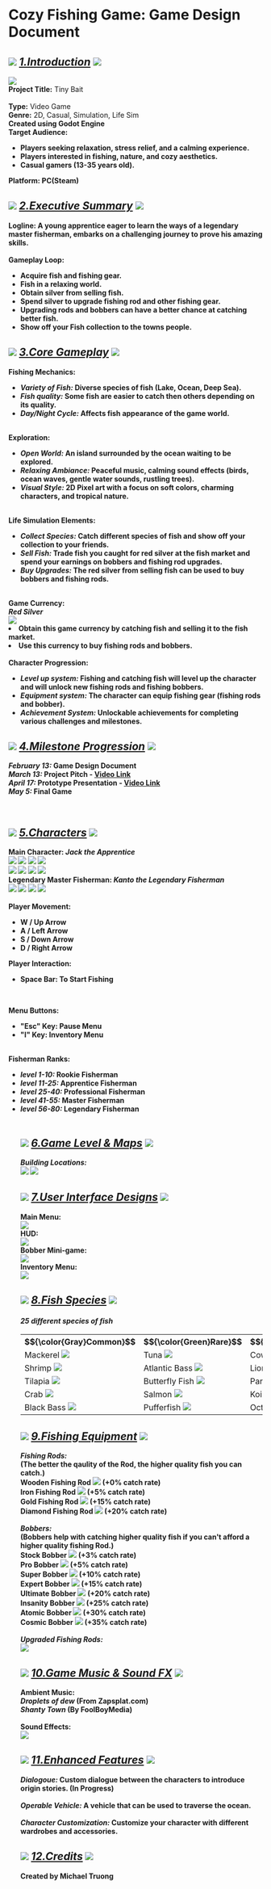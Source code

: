 # Cozy Fishing Game: Game Design Document

<h2 align = left>
<img src = "assets/torch.gif">
<u><i>1.Introduction</i></u> 
<img src = "assets/torch.gif">
</h2>

<p>
<img src = "assets/mm_Title2.png">
<br>
<b>Project Title:</b> Tiny Bait
<br>
<br>
<b>Type:</b> Video Game
<br>
<b>Genre:</b> 2D, Casual, Simulation, Life Sim
<br>
<b>Created using Godot Engine   
<br>
<b>Target Audience:</b> 
<ul>
    <li>Players seeking relaxation, stress relief, and a calming experience.</li>
    <li>Players interested in fishing, nature, and cozy aesthetics.</li>
    <li>Casual gamers (13-35 years old).</li>
</ul>
<b>Platform:</b> PC(Steam)
</p>


<h2 align = left>
<img src = "assets/torch.gif">
<u><i>2.Executive Summary</i></u> 
<img src = "assets/torch.gif">
</h2>


<p>
<b>Logline:</b> A young apprentice eager to learn the ways of a legendary master 
fisherman, embarks on a challenging journey to prove his amazing skills.
<br>
<br>
    <b>Gameplay Loop:</b> 
<br>
<ul>
    <li>Acquire fish and fishing gear.</li>
    <li>Fish in a relaxing world.</li>
    <li>Obtain silver from selling fish.</li>
    <li>Spend silver to upgrade fishing rod and other fishing gear.</li>
    <li>Upgrading rods and bobbers can have a better chance at catching better fish.</li>
    <li>Show off your Fish collection to the towns people.</li>
</ul>
</p>


<h2 align = left>
<img src = "assets/torch.gif">
<u><i>3.Core Gameplay</i></u>
<img src = "assets/torch.gif">

</h2>

<p>
<b>Fishing Mechanics:</b>
<ul>
    <li><i>Variety of Fish:</i> Diverse species of fish (Lake, Ocean, Deep Sea).</li>
    <li><i>Fish quality:</i> Some fish are easier to catch then others depending on its quality.</li>
    <li><i>Day/Night Cycle:</i> Affects fish appearance of the game world.</li>
</ul>
<br>
<b>Exploration:</b> 
<ul>
    <li><i>Open World:</i> An island surrounded by the ocean waiting to be explored.</li>
    <li><i>Relaxing Ambiance:</i> Peaceful music, calming sound effects (birds, 
    ocean waves, gentle water sounds, rustling trees).</li>
    <li><i>Visual Style:</i> 2D Pixel art with a focus on soft colors, charming characters, and tropical nature.</li>
</ul>
<br>
<b>Life Simulation Elements:</b>
<ul>
    <li><i>Collect Species:</i> Catch different species of fish and show off your collection to your friends.</li>
    <li><i>Sell Fish:</i> Trade fish you caught for red silver at the fish market and spend your earnings on bobbers and fishing rod upgrades.</li>
    <li><i>Buy Upgrades:</i> The red silver from selling fish can be used to buy bobbers and fishing rods.</li>
</ul>
<br>
<b>Game Currency:</b> 
<br>
<i>Red Silver</i>
<br>
<img src = "assets/Red_Coin.gif">
<li>Obtain this game currency by catching fish and selling it to the fish market.</li>
<li>Use this currency to buy fishing rods and bobbers.</li>
<br>
<b>Character Progression:</b>
<ul>
    <li><i>Level up system:</i> Fishing and catching fish will level up the character and will unlock new fishing rods and fishing bobbers.</li>
    <li><i>Equipment system:</i> The character can equip fishing gear (fishing rods and bobber).
    </li>
    <li><i>Achievement System:</i> Unlockable achievements for completing various challenges and milestones.</li>
</ul>
</p>

<h2 align = left>
<img src = "assets/torch.gif">
<u><i>4.Milestone Progression</i></u>
<img src = "assets/torch.gif">
</h2>

<p>
<i>February 13:</i> Game Design Document
<br>
<i>March 13:</i> Project Pitch - <a href="https://youtu.be/c78hT7TmWNg?si=-0jKltjP6liWPh5m">Video Link</a> 
<br>
<i>April 17:</i> Prototype Presentation - <a href="https://youtu.be/1d3V-rCNBjU?si=YiNz0UADXcbCnX-z">Video Link</a>
<br>
<i>May 5:</i> Final Game
</p>
<br>

<h2 align = left>
<img src = "assets/torch.gif">
<u><i>5.Characters</i></u>
<img src = "assets/torch.gif">
</h2>

<p>
<b>Main Character:</b> <i>Jack the Apprentice</i>
<br>
<img src = "assets/front_Walking_Animation.gif">
<img src = "assets/front_Fishing_Animation.gif">
<img src = "assets/back_Walking_Animation.gif">
<img src = "assets/back_Fishing_Animation.gif">
<br>
<img src = "assets/left_Walking_Animation.gif">
<img src = "assets/left_Fishing_Animation.gif">
<img src = "assets/right_Walking_Animation.gif">
<img src = "assets/right_Fishing_Animation.gif">

<br>
<b>Legendary Master Fisherman:</b> <i>Kanto the Legendary Fisherman</i>
<br>
<img src = "assets/k_Right_Walking_Animation.gif">
<img src = "assets/k_Back_Walking_Animation.gif">
<img src = "assets/k_Front_Walking_Animation.gif">
<img src = "assets/k_Left_Walking_Animation.gif">
<br>
<br>
<b>Player Movement:</b> 
<ul>
    <li>W / Up Arrow</li>
    <li>A / Left Arrow </li>
    <li>S / Down Arrow </li>
    <li>D / Right Arrow </li>
</ul>

<b>Player Interaction:</b> 
<ul>
    <li>Space Bar: To Start Fishing</li>
</ul>
<br>

<b>Menu Buttons:</b> 
<ul>
    <li>"Esc" Key: Pause Menu</li>
    <li>"I" Key: Inventory Menu</li>
</ul>
<br>
<b>Fisherman Ranks:</b>
<ul>
    <li><i>level 1-10:</i> Rookie Fisherman</li>
    <li><i>level 11-25:</i> Apprentice Fisherman</li>
    <li><i>level 25-40:</i> Professional Fisherman</li>
    <li><i>level 41-55:</i> Master Fisherman</li>
    <li><i>level 56-80:</i> Legendary Fisherman</li>
<br>


<h2 align = left>
<img src = "assets/torch.gif">
<u><i>6.Game Level & Maps</i></u>
<img src = "assets/torch.gif">
</h2>
<p>
<i>Building Locations:</i>
<br>
<img src = "assets/UpdateMap.png">
<img src = "assets/updateFishShop.png">
<br>

</p>

<h2 align = left>
<img src = "assets/torch.gif">
<u><i>7.User Interface Designs</i></u>
<img src = "assets/torch.gif">
</h2>

<p>
Main Menu:
<br>
<img src = "assets/UpdateTitle.png">
<br>
HUD:
<br>
<img src = "assets/updateHUD.png">
<br>
Bobber Mini-game:
<br>
<img src = "assets/UpdateFishGame.png">
<br>
Inventory Menu:
<br>
<img src = "assets/UpdateInv.png">







</p>

<h2 align = left>
<img src = "assets/torch.gif">
<u><i>8.Fish Species</i></u>
<img src = "assets/torch.gif">
</h2>

<h4><i>25 different species of fish</i></h4>

<table>
<tr>
<th>$${\color{Gray}Common}$$</th>
<th>$${\color{Green}Rare}$$</th>
<th>$${\color{Blue}Unique}$$</th>
<th>$${\color{Purple}Elite}$$</th>
<th>$${\color{Orange}Mythic}$$</th>
</tr>
<tr>
    <td>Mackerel <img src = "assets/mackeral_Fish.png"></td>
    <td>Tuna <img src = "assets/tuna.png"></td>
    <td>Cow Fish <img src = "assets/cow_Fish.png"></td>
    <td>Clown Fish <img src = "assets/clown_Fish.png"></td>
    <td>Axolotl <img src = "assets/axolotl.png"></td>
</tr>
<tr>
    <td>Shrimp <img src ="assets/shrimp.png"></td>
    <td>Atlantic Bass <img src = "assets/atlantic_Bass.png"></td>
    <td>Lion Fish <img src = "assets/lion_Fish.png"></td>
    <td>Angel Fish <img src = "assets/angel_Fish.png"></td>
    <td>Angler Fish <img src = "assets/angler_Fish.png"></td>
</tr>
<tr>
    <td>Tilapia <img src = "assets/tilapia.png"></td>
    <td>Butterfly Fish <img src = "assets/butterfly_Fish.png"></td>
    <td>Parrot Fish <img src = "assets/parrot_Fish.png"></td>
    <td>King Salmon <img src = "assets/king_Salmon.png"></td>
    <td>Black Goldfish <img src = "assets/black_Goldfish.png"></td>

</tr>
<tr>
<td>Crab <img src = "assets/crab.png"></td>
<td>Salmon <img src ="assets/salmon.png"></td>
<td>Koi <img src = "assets/koi.png"></td>
<td>Piranha <img src = "assets/piranha.png"></td>
<td>Gray Shark <img src ="assets/gray_Shark.png">
</tr>
<tr>
<td>Black Bass <img src = "assets/black_Bass.png"></td>
<td>Pufferfish <img src = "assets/puffer_Fish.png"></td>
<td>Octopus <img src = "assets/octopus.png"></td>
<td>Eel <img src = "assets/eel.png"></td>
<td>Blue Lobster <img src = "assets/blue_Lobster.png">


</table>

<h2 align = left>
<img src = "assets/torch.gif">
<u><i>9.Fishing Equipment</i></u>
<img src = "assets/torch.gif">
</h2>
<p>
<i>Fishing Rods:</i>
<br>
(The better the qaulity of the Rod, the higher quality fish you can catch.)
<br>
Wooden Fishing Rod
<img src = "assets/wood_Rod.png"> (+0% catch rate)
<br>
Iron Fishing Rod
<img src = "assets/iron_Rod.png"> (+5% catch rate)
<br>
Gold Fishing Rod
<img src = "assets/gold_Rod.png"> (+15% catch rate)
<br>
Diamond Fishing Rod
<img src = "assets/diamond_Rod.png"> (+20% catch rate)
<br>
<br>
<i>Bobbers:</i>
<br>
(Bobbers help with catching higher quality fish if you can't afford a higher quality fishing Rod.)
<br>
Stock Bobber <img src = "assets/Bobber_1.png"> (+3% catch rate)
<br>
Pro Bobber <img src = "assets/Bobber_2.png"> (+5% catch rate)
<br>
Super Bobber <img src ="assets/Bobber_3.png"> (+10% catch rate)
<br>
Expert Bobber <img src = "assets/Bobber_4.png"> (+15% catch rate)
<br>
Ultimate Bobber <img src = "assets/Bobber_5.png"> (+20% catch rate)
<br>
Insanity Bobber <img src = "assets/Bobber_6.png"> (+25% catch rate)
<br>
Atomic Bobber <img src = "assets/Bobber_7.png"> (+30% catch rate)
<br>
Cosmic Bobber <img src = "assets/Bobber_8.png"> (+35% catch rate)
<br>
<br>
<i>Upgraded Fishing Rods:</i>
<br>
<img src = "assets/upgraded_Rods_All.png">



</p>
<h2 align = left>
<img src = "assets/torch.gif">
<u><i>10.Game Music & Sound FX</i></u>
<img src = "assets/torch.gif">
</h2>

<p>
Ambient Music:
<br>
<i>Droplets of dew</i> (From Zapsplat.com)
<br>
<i>Shanty Town</i> (By FoolBoyMedia)
<br>
<br>
<b>Sound Effects:</b>
<br>
<img src = "assets/sounds.png">
<br>


</p>

<h2 align = left>
<img src = "assets/torch.gif">
<u><i>11.Enhanced Features</i></u>
<img src = "assets/torch.gif">
</h2>
<p>
<i>Dialogoue:</i> Custom dialogue between the characters to introduce origin stories. (In Progress)
<br>
<br>
<i>Operable Vehicle:</i>  A vehicle that can be used to traverse the ocean.
<br>
<br>
<i>Character Customization:</i> Customize your character with different wardrobes and accessories.
</p>

</p>

<h2 align = left>
<img src = "assets/torch.gif">
<u><i>12.Credits</i></u>
<img src = "assets/torch.gif">
</h2>
<p>
Created by Michael Truong
</p>











